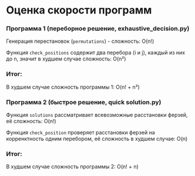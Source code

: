 # Оценка скорости программ

### Программа 1 (переборное решение, exhaustive_decision.py)
Генерация перестановок (`permutations`) - сложность: O(n!)

Функция `check_positions` содержит два перебора (i и j), каждый из них
до n, значит в худшем случае сложность: O(n²)

### Итог:
В худшем случае сложность программы 1: O(n! + n²)

### Программа 2 (быстрое решение, quick solution.py)
Функция `solutions` рассматривает всевозможные расстановки ферзей,
её сложность: O(n!)

Функция `check_position` проверяет расстановки ферзей на корренктность
одним перебором, её сложность в худшем случае: O(n)

### Итог:
В худшем случае сложность программы 2: O(n! + n)